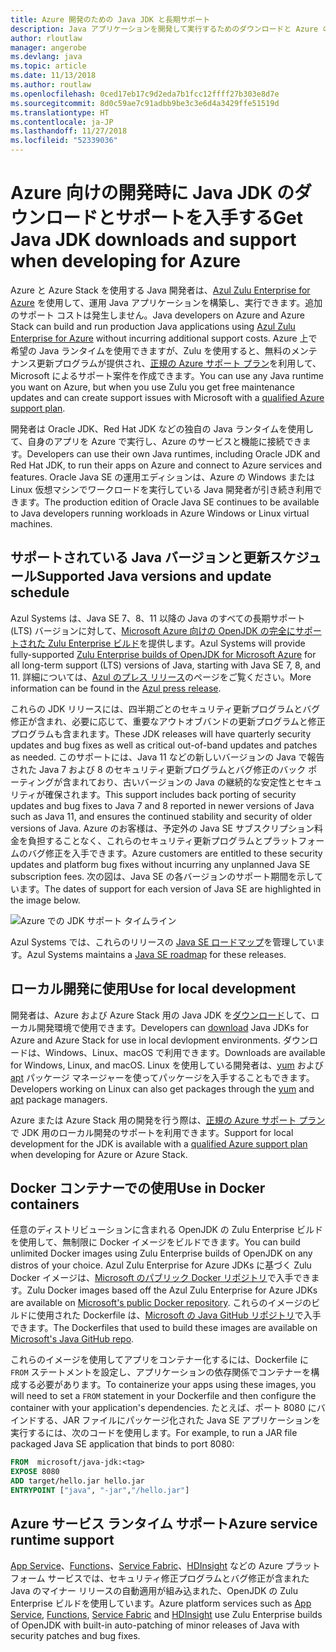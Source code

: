 ```yaml
---
title: Azure 開発のための Java JDK と長期サポート
description: Java アプリケーションを開発して実行するためのダウンロードと Azure のサポートに関する声明。
author: rloutlaw
manager: angerobe
ms.devlang: java
ms.topic: article
ms.date: 11/13/2018
ms.author: routlaw
ms.openlocfilehash: 0ced17eb17c9d2eda7b1fcc12ffff27b303e8d7e
ms.sourcegitcommit: 8d0c59ae7c91adbb9be3c3e6d4a3429ffe51519d
ms.translationtype: HT
ms.contentlocale: ja-JP
ms.lasthandoff: 11/27/2018
ms.locfileid: "52339036"
---
```

# <a name="get-java-jdk-downloads-and-support-when-developing-for-azure"></a><span data-ttu-id="9b223-103">Azure 向けの開発時に Java JDK のダウンロードとサポートを入手する</span><span class="sxs-lookup"><span data-stu-id="9b223-103">Get Java JDK downloads and support when developing for Azure</span></span>

<span data-ttu-id="9b223-104">Azure と Azure Stack を使用する Java 開発者は、[Azul Zulu Enterprise for Azure](https://www.azul.com/downloads/azure-only/zulu/) を使用して、運用 Java アプリケーションを構築し、実行できます。追加のサポート コストは発生しません。</span><span class="sxs-lookup"><span data-stu-id="9b223-104">Java developers on Azure and Azure Stack can build and run production Java applications using [Azul Zulu Enterprise for Azure](https://www.azul.com/downloads/azure-only/zulu/) without incurring additional support costs.</span></span> <span data-ttu-id="9b223-105">Azure 上で希望の Java ランタイムを使用できますが、Zulu を使用すると、無料のメンテナンス更新プログラムが提供され、[正規の Azure サポート プラン](https://azure.microsoft.com/support/plans/)を利用して、Microsoft によるサポート案件を作成できます。</span><span class="sxs-lookup"><span data-stu-id="9b223-105">You can use any Java runtime you want on Azure, but when you use Zulu you get free maintenance updates and can create support issues with Microsoft with a  [qualified Azure support plan](https://azure.microsoft.com/support/plans/).</span></span>

<span data-ttu-id="9b223-106">開発者は Oracle JDK、Red Hat JDK などの独自の Java ランタイムを使用して、自身のアプリを Azure で実行し、Azure のサービスと機能に接続できます。</span><span class="sxs-lookup"><span data-stu-id="9b223-106">Developers can use their own Java runtimes, including Oracle JDK and Red Hat JDK, to run their apps on Azure and connect to Azure services and features.</span></span> <span data-ttu-id="9b223-107">Oracle Java SE の運用エディションは、Azure の Windows または Linux 仮想マシンでワークロードを実行している Java 開発者が引き続き利用できます。</span><span class="sxs-lookup"><span data-stu-id="9b223-107">The production edition of Oracle Java SE continues to be available to Java developers running  workloads in Azure Windows or Linux virtual machines.</span></span>

## <a name="supported-java-versions-and-update-schedule"></a><span data-ttu-id="9b223-108">サポートされている Java バージョンと更新スケジュール</span><span class="sxs-lookup"><span data-stu-id="9b223-108">Supported Java versions and update schedule</span></span>

<span data-ttu-id="9b223-109">Azul Systems は、Java SE 7、8、11 以降の Java のすべての長期サポート (LTS) バージョンに対して、[Microsoft Azure 向けの OpenJDK の完全にサポートされた Zulu Enterprise ビルド](https://www.azul.com/downloads/azure-only/zulu/)を提供します。</span><span class="sxs-lookup"><span data-stu-id="9b223-109">Azul Systems will provide fully-supported [Zulu Enterprise builds of OpenJDK for Microsoft Azure](https://www.azul.com/downloads/azure-only/zulu/) for all long-term support (LTS) versions of Java, starting with Java SE 7, 8, and 11.</span></span> <span data-ttu-id="9b223-110">詳細については、[Azul のプレス リリース](https://www.azul.com/press_release/free-java-production-support-for-microsoft-azure-azure-stack)のページをご覧ください。</span><span class="sxs-lookup"><span data-stu-id="9b223-110">More information can be found in the [Azul press release](https://www.azul.com/press_release/free-java-production-support-for-microsoft-azure-azure-stack).</span></span>


<span data-ttu-id="9b223-111">これらの JDK リリースには、四半期ごとのセキュリティ更新プログラムとバグ修正が含まれ、必要に応じて、重要なアウトオブバンドの更新プログラムと修正プログラムも含まれます。</span><span class="sxs-lookup"><span data-stu-id="9b223-111">These JDK releases will have quarterly security updates and bug fixes as well as critical out-of-band updates and patches as needed.</span></span>  <span data-ttu-id="9b223-112">このサポートには、Java 11 などの新しいバージョンの Java で報告された Java 7 および 8 のセキュリティ更新プログラムとバグ修正のバック ポーティングが含まれており、古いバージョンの Java の継続的な安定性とセキュリティが確保されます。</span><span class="sxs-lookup"><span data-stu-id="9b223-112">This support includes back porting of security updates and bug fixes to Java 7 and 8 reported in newer versions of Java such as Java 11, and ensures the continued stability and security of older versions of Java.</span></span>  <span data-ttu-id="9b223-113">Azure のお客様は、予定外の Java SE サブスクリプション料金を負担することなく、これらのセキュリティ更新プログラムとプラットフォームのバグ修正を入手できます。</span><span class="sxs-lookup"><span data-stu-id="9b223-113">Azure customers are entitled to these security updates and platform bug fixes without incurring any unplanned Java SE subscription fees.</span></span> <span data-ttu-id="9b223-114">次の図は、Java SE の各バージョンのサポート期間を示しています。</span><span class="sxs-lookup"><span data-stu-id="9b223-114">The dates of support for each version of Java SE are highlighted in the image below.</span></span>

![Azure での JDK サポート タイムライン](media/azure-jdk-support.png)

<span data-ttu-id="9b223-116">Azul Systems では、これらのリリースの [Java SE ロードマップ](https://www.azul.com/products/azul_support_roadmap/)を管理しています。</span><span class="sxs-lookup"><span data-stu-id="9b223-116">Azul Systems maintains a [Java SE roadmap](https://www.azul.com/products/azul_support_roadmap/) for these releases.</span></span>

## <a name="use-for-local-development"></a><span data-ttu-id="9b223-117">ローカル開発に使用</span><span class="sxs-lookup"><span data-stu-id="9b223-117">Use for local development</span></span> 

<span data-ttu-id="9b223-118">開発者は、Azure および Azure Stack 用の Java JDK を[ダウンロード](https://www.azul.com/downloads/azure-only/zulu/)して、ローカル開発環境で使用できます。</span><span class="sxs-lookup"><span data-stu-id="9b223-118">Developers can [download](https://www.azul.com/downloads/azure-only/zulu/) Java JDKs for Azure and Azure Stack for use in local devlopment environments.</span></span> <span data-ttu-id="9b223-119">ダウンロードは、Windows、Linux、macOS で利用できます。</span><span class="sxs-lookup"><span data-stu-id="9b223-119">Downloads are available for Windows, Linux, and macOS.</span></span> <span data-ttu-id="9b223-120">Linux を使用している開発者は、[yum](https://www.azul.com/downloads/azure-only/zulu/#yum-repo) および [apt](https://www.azul.com/downloads/azure-only/zulu/#apt-repo) パッケージ マネージャーを使ってパッケージを入手することもできます。</span><span class="sxs-lookup"><span data-stu-id="9b223-120">Developers working on Linux can also get packages through the  [yum](https://www.azul.com/downloads/azure-only/zulu/#yum-repo) and [apt](https://www.azul.com/downloads/azure-only/zulu/#apt-repo) package managers.</span></span>

<span data-ttu-id="9b223-121">Azure または Azure Stack 用の開発を行う際は、[正規の Azure サポート プラン](https://azure.microsoft.com/support/plans/)で JDK 用のローカル開発のサポートを利用できます。</span><span class="sxs-lookup"><span data-stu-id="9b223-121">Support for local development for the JDK is available with a [qualified Azure support plan](https://azure.microsoft.com/support/plans/) when developing for Azure or Azure Stack.</span></span>

## <a name="use-in-docker-containers"></a><span data-ttu-id="9b223-122">Docker コンテナーでの使用</span><span class="sxs-lookup"><span data-stu-id="9b223-122">Use in Docker containers</span></span>

<span data-ttu-id="9b223-123">任意のディストリビューションに含まれる OpenJDK の Zulu Enterprise ビルドを使用して、無制限に Docker イメージをビルドできます。</span><span class="sxs-lookup"><span data-stu-id="9b223-123">You can build unlimited Docker images using Zulu Enterprise builds of OpenJDK on any distros of your choice.</span></span> <span data-ttu-id="9b223-124">Azul Zulu Enterprise for Azure JDKs に基づく Zulu Docker イメージは、[Microsoft のパブリック Docker リポジトリ](https://hub.docker.com/r/microsoft/java-jdk/)で入手できます。</span><span class="sxs-lookup"><span data-stu-id="9b223-124">Zulu Docker images based off the Azul Zulu Enterprise for Azure JDKs are available on [Microsoft's public Docker repository](https://hub.docker.com/r/microsoft/java-jdk/).</span></span> <span data-ttu-id="9b223-125">これらのイメージのビルドに使用された Dockerfile は、[Microsoft の Java GitHub リポジトリ](https://github.com/Microsoft/java/tree/master/docker)で入手できます。</span><span class="sxs-lookup"><span data-stu-id="9b223-125">The  Dockerfiles that used to build these images are available on [Microsoft's Java GitHub repo](https://github.com/Microsoft/java/tree/master/docker).</span></span>

<span data-ttu-id="9b223-126">これらのイメージを使用してアプリをコンテナー化するには、Dockerfile に `FROM` ステートメントを設定し、アプリケーションの依存関係でコンテナーを構成する必要があります。</span><span class="sxs-lookup"><span data-stu-id="9b223-126">To containerize your apps using these images, you will need to set a `FROM` statement in your Dockerfile and then configure the container with your application's dependencies.</span></span> <span data-ttu-id="9b223-127">たとえば、ポート 8080 にバインドする、JAR ファイルにパッケージ化された Java SE アプリケーションを実行するには、次のコードを使用します。</span><span class="sxs-lookup"><span data-stu-id="9b223-127">For example, to run a JAR file packaged Java SE application that binds to port 8080:</span></span>

```Dockerfile
FROM  microsoft/java-jdk:<tag>
EXPOSE 8080
ADD target/hello.jar hello.jar
ENTRYPOINT ["java", "-jar","/hello.jar"]
```

## <a name="azure-service-runtime-support"></a><span data-ttu-id="9b223-128">Azure サービス ランタイム サポート</span><span class="sxs-lookup"><span data-stu-id="9b223-128">Azure service runtime support</span></span>

<span data-ttu-id="9b223-129">[App Service](/azure/app-service/containers/)、[Functions](/azure/azure-functions/functions-create-first-java-maven)、[Service Fabric](/azure/service-fabric/)、[HDInsight](/azure/hdinsight/) などの Azure プラットフォーム サービスでは、セキュリティ修正プログラムとバグ修正が含まれた Java のマイナー リリースの自動適用が組み込まれた、OpenJDK の Zulu Enterprise ビルドを使用しています。</span><span class="sxs-lookup"><span data-stu-id="9b223-129">Azure platform services such as [App Service](/azure/app-service/containers/), [Functions](/azure/azure-functions/functions-create-first-java-maven), [Service Fabric](/azure/service-fabric/) and [HDInsight](/azure/hdinsight/)  use Zulu Enterprise builds of OpenJDK with built-in auto-patching of minor releases of Java with security patches and bug fixes.</span></span>